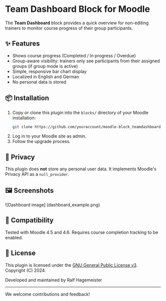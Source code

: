 # Team Dashboard Block for Moodle

The **Team Dashboard** block provides a quick overview for non-editing trainers to monitor course progress of their group participants.

## ✨ Features

- Shows course progress (Completed / In progress / Overdue)
- Group-aware visibility: trainers only see participants from their assigned groups (if group mode is active)
- Simple, responsive bar chart display
- Localized in English and German
- No personal data is stored

## 📦 Installation

1. Copy or clone this plugin into the `blocks/` directory of your Moodle installation:
   ```bash
   git clone https://github.com/youraccount/moodle-block_teamdashboard.git blocks/teamdashboard
   ```
2. Log in to your Moodle site as admin.
3. Follow the upgrade process.

## 🔐 Privacy

This plugin does **not** store any personal user data. It implements Moodle's Privacy API as a `null_provider`.

## 🖼 Screenshots

![Dashboard image] (dashboard_example.png)

## 🧩 Compatibility

Tested with Moodle 4.5 and 4.6. Requires course completion tracking to be enabled.

## 📄 License

This plugin is licensed under the [GNU General Public License v3](https://www.gnu.org/licenses/gpl-3.0.html).  
Copyright (C) 2024.

Developed and maintained by Ralf Hagemeister

---

We welcome contributions and feedback!
